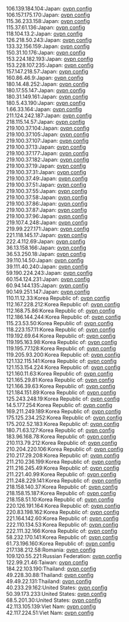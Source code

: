 106.139.184.104:Japan: [ovpn config](vpn/106_139_184_104.ovpn)  
106.157.175.170:Japan: [ovpn config](vpn/106_157_175_170.ovpn)  
115.36.233.158:Japan: [ovpn config](vpn/115_36_233_158.ovpn)  
115.37.61.136:Japan: [ovpn config](vpn/115_37_61_136.ovpn)  
118.104.13.2:Japan: [ovpn config](vpn/118_104_13_2.ovpn)  
126.218.50.243:Japan: [ovpn config](vpn/126_218_50_243.ovpn)  
133.32.156.159:Japan: [ovpn config](vpn/133_32_156_159.ovpn)  
150.31.10.176:Japan: [ovpn config](vpn/150_31_10_176.ovpn)  
153.224.182.193:Japan: [ovpn config](vpn/153_224_182_193.ovpn)  
153.228.107.235:Japan: [ovpn config](vpn/153_228_107_235.ovpn)  
157.147.218.57:Japan: [ovpn config](vpn/157_147_218_57.ovpn)  
160.86.46.9:Japan: [ovpn config](vpn/160_86_46_9.ovpn)  
180.14.48.252:Japan: [ovpn config](vpn/180_14_48_252.ovpn)  
180.17.55.147:Japan: [ovpn config](vpn/180_17_55_147.ovpn)  
180.31.149.161:Japan: [ovpn config](vpn/180_31_149_161.ovpn)  
180.5.43.190:Japan: [ovpn config](vpn/180_5_43_190.ovpn)  
1.66.33.164:Japan: [ovpn config](vpn/1_66_33_164.ovpn)  
211.124.242.187:Japan: [ovpn config](vpn/211_124_242_187.ovpn)  
218.115.14.57:Japan: [ovpn config](vpn/218_115_14_57.ovpn)  
219.100.37.104:Japan: [ovpn config](vpn/219_100_37_104.ovpn)  
219.100.37.105:Japan: [ovpn config](vpn/219_100_37_105.ovpn)  
219.100.37.107:Japan: [ovpn config](vpn/219_100_37_107.ovpn)  
219.100.37.13:Japan: [ovpn config](vpn/219_100_37_13.ovpn)  
219.100.37.177:Japan: [ovpn config](vpn/219_100_37_177.ovpn)  
219.100.37.182:Japan: [ovpn config](vpn/219_100_37_182.ovpn)  
219.100.37.19:Japan: [ovpn config](vpn/219_100_37_19.ovpn)  
219.100.37.31:Japan: [ovpn config](vpn/219_100_37_31.ovpn)  
219.100.37.49:Japan: [ovpn config](vpn/219_100_37_49.ovpn)  
219.100.37.51:Japan: [ovpn config](vpn/219_100_37_51.ovpn)  
219.100.37.55:Japan: [ovpn config](vpn/219_100_37_55.ovpn)  
219.100.37.58:Japan: [ovpn config](vpn/219_100_37_58.ovpn)  
219.100.37.86:Japan: [ovpn config](vpn/219_100_37_86.ovpn)  
219.100.37.87:Japan: [ovpn config](vpn/219_100_37_87.ovpn)  
219.100.37.96:Japan: [ovpn config](vpn/219_100_37_96.ovpn)  
219.107.4.248:Japan: [ovpn config](vpn/219_107_4_248.ovpn)  
219.99.227.171:Japan: [ovpn config](vpn/219_99_227_171.ovpn)  
221.118.145.17:Japan: [ovpn config](vpn/221_118_145_17.ovpn)  
222.4.112.69:Japan: [ovpn config](vpn/222_4_112_69.ovpn)  
36.13.158.166:Japan: [ovpn config](vpn/36_13_158_166.ovpn)  
36.53.250.18:Japan: [ovpn config](vpn/36_53_250_18.ovpn)  
39.110.14.50:Japan: [ovpn config](vpn/39_110_14_50.ovpn)  
39.111.40.240:Japan: [ovpn config](vpn/39_111_40_240.ovpn)  
59.190.224.243:Japan: [ovpn config](vpn/59_190_224_243.ovpn)  
60.154.124.231:Japan: [ovpn config](vpn/60_154_124_231.ovpn)  
60.94.144.135:Japan: [ovpn config](vpn/60_94_144_135.ovpn)  
90.149.251.147:Japan: [ovpn config](vpn/90_149_251_147.ovpn)  
110.11.12.33:Korea Republic of: [ovpn config](vpn/110_11_12_33.ovpn)  
112.167.228.212:Korea Republic of: [ovpn config](vpn/112_167_228_212.ovpn)  
112.168.75.86:Korea Republic of: [ovpn config](vpn/112_168_75_86.ovpn)  
112.186.144.244:Korea Republic of: [ovpn config](vpn/112_186_144_244.ovpn)  
115.23.53.50:Korea Republic of: [ovpn config](vpn/115_23_53_50.ovpn)  
118.223.157.11:Korea Republic of: [ovpn config](vpn/118_223_157_11.ovpn)  
119.192.69.64:Korea Republic of: [ovpn config](vpn/119_192_69_64.ovpn)  
119.195.163.98:Korea Republic of: [ovpn config](vpn/119_195_163_98.ovpn)  
119.195.77.128:Korea Republic of: [ovpn config](vpn/119_195_77_128.ovpn)  
119.205.93.200:Korea Republic of: [ovpn config](vpn/119_205_93_200.ovpn)  
121.132.115.141:Korea Republic of: [ovpn config](vpn/121_132_115_141.ovpn)  
121.153.154.224:Korea Republic of: [ovpn config](vpn/121_153_154_224.ovpn)  
121.160.11.63:Korea Republic of: [ovpn config](vpn/121_160_11_63.ovpn)  
121.165.29.81:Korea Republic of: [ovpn config](vpn/121_165_29_81.ovpn)  
121.166.39.63:Korea Republic of: [ovpn config](vpn/121_166_39_63.ovpn)  
121.184.151.89:Korea Republic of: [ovpn config](vpn/121_184_151_89.ovpn)  
125.243.248.19:Korea Republic of: [ovpn config](vpn/125_243_248_19.ovpn)  
14.5.177.254:Korea Republic of: [ovpn config](vpn/14_5_177_254.ovpn)  
169.211.249.189:Korea Republic of: [ovpn config](vpn/169_211_249_189.ovpn)  
175.125.234.252:Korea Republic of: [ovpn config](vpn/175_125_234_252.ovpn)  
175.202.52.183:Korea Republic of: [ovpn config](vpn/175_202_52_183.ovpn)  
180.71.63.127:Korea Republic of: [ovpn config](vpn/180_71_63_127.ovpn)  
183.96.168.78:Korea Republic of: [ovpn config](vpn/183_96_168_78.ovpn)  
210.113.79.212:Korea Republic of: [ovpn config](vpn/210_113_79_212.ovpn)  
210.204.220.106:Korea Republic of: [ovpn config](vpn/210_204_220_106.ovpn)  
210.217.29.208:Korea Republic of: [ovpn config](vpn/210_217_29_208.ovpn)  
211.210.236.199:Korea Republic of: [ovpn config](vpn/211_210_236_199.ovpn)  
211.216.245.49:Korea Republic of: [ovpn config](vpn/211_216_245_49.ovpn)  
211.221.40.99:Korea Republic of: [ovpn config](vpn/211_221_40_99.ovpn)  
211.248.229.141:Korea Republic of: [ovpn config](vpn/211_248_229_141.ovpn)  
218.158.140.37:Korea Republic of: [ovpn config](vpn/218_158_140_37.ovpn)  
218.158.15.187:Korea Republic of: [ovpn config](vpn/218_158_15_187.ovpn)  
218.158.51.10:Korea Republic of: [ovpn config](vpn/218_158_51_10.ovpn)  
220.126.191.164:Korea Republic of: [ovpn config](vpn/220_126_191_164.ovpn)  
220.83.198.162:Korea Republic of: [ovpn config](vpn/220_83_198_162.ovpn)  
221.164.142.60:Korea Republic of: [ovpn config](vpn/221_164_142_60.ovpn)  
222.110.134.53:Korea Republic of: [ovpn config](vpn/222_110_134_53.ovpn)  
222.111.32.166:Korea Republic of: [ovpn config](vpn/222_111_32_166.ovpn)  
58.232.170.141:Korea Republic of: [ovpn config](vpn/58_232_170_141.ovpn)  
61.73.196.160:Korea Republic of: [ovpn config](vpn/61_73_196_160.ovpn)  
217.138.212.58:Romania: [ovpn config](vpn/217_138_212_58.ovpn)  
109.120.55.221:Russian Federation: [ovpn config](vpn/109_120_55_221.ovpn)  
122.99.21.46:Taiwan: [ovpn config](vpn/122_99_21_46.ovpn)  
184.22.103.190:Thailand: [ovpn config](vpn/184_22_103_190.ovpn)  
49.228.30.88:Thailand: [ovpn config](vpn/49_228_30_88.ovpn)  
49.49.22.131:Thailand: [ovpn config](vpn/49_49_22_131.ovpn)  
40.233.29.162:United States: [ovpn config](vpn/40_233_29_162.ovpn)  
50.39.173.233:United States: [ovpn config](vpn/50_39_173_233.ovpn)  
68.5.201.30:United States: [ovpn config](vpn/68_5_201_30.ovpn)  
42.113.105.139:Viet Nam: [ovpn config](vpn/42_113_105_139.ovpn)  
42.117.224.51:Viet Nam: [ovpn config](vpn/42_117_224_51.ovpn)  
